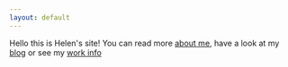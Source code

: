 ```yaml
---
layout: default
---
```


Hello this is Helen's site! You can read more [about me](/about/), have a look at my [blog](/blog/) or see my [work info](/work/)

